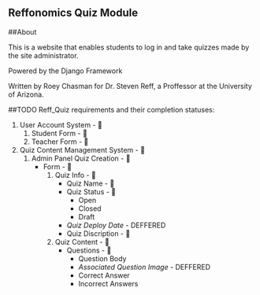 Reffonomics Quiz Module
-----------------------

##About

This is a website that enables students to log in and take quizzes made by the
site administrator.

Powered by the Django Framework

Written by Roey Chasman for Dr. Steven Reff, a Proffessor
at the University of Arizona.

##TODO
Reff\_Quiz requirements and their completion statuses:

1. User Account System - :small_red_triangle:
    1. Student Form - :small_red_triangle:
    2. Teacher Form - :small_red_triangle:
2. Quiz Content Management System - :small_red_triangle:
    1. Admin Panel Quiz Creation - :small_red_triangle:
        * Form - :small_red_triangle:
            1. Quiz Info - :small_red_triangle:
                * Quiz Name - :small_red_triangle:
                * Quiz Status - :small_red_triangle:
                    * Open
                    * Closed
                    * Draft
                * _Quiz Deploy Date_ - DEFFERED
                * Quiz Discription - :small_red_triangle:
            2. Quiz Content - :small_red_triangle:
                * Questions - :small_red_triangle:
                    * Question Body
                    * _Associated Question Image_ - DEFFERED
                    * Correct Answer
                    * Incorrect Answers


